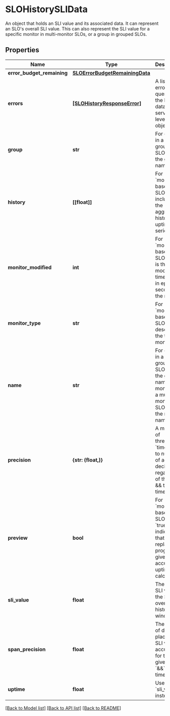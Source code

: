 # SLOHistorySLIData

An object that holds an SLI value and its associated data. It can represent an SLO's overall SLI value. This can also represent the SLI value for a specific monitor in multi-monitor SLOs, or a group in grouped SLOs.
## Properties
Name | Type | Description | Notes
------------ | ------------- | ------------- | -------------
**error_budget_remaining** | [**SLOErrorBudgetRemainingData**](SLOErrorBudgetRemainingData.md) |  | [optional] 
**errors** | [**[SLOHistoryResponseError]**](SLOHistoryResponseError.md) | A list of errors while querying the history data for the service level objective. | [optional] 
**group** | **str** | For groups in a grouped SLO, this is the group name. | [optional] 
**history** | **[[float]]** | For &#x60;monitor&#x60; based SLOs, this includes the aggregated history uptime time series. | [optional] 
**monitor_modified** | **int** | For &#x60;monitor&#x60; based SLOs, this is the last modified timestamp in epoch seconds of the monitor. | [optional] 
**monitor_type** | **str** | For &#x60;monitor&#x60; based SLOs, this describes the type of monitor. | [optional] 
**name** | **str** | For groups in a grouped SLO, this is the group name. For monitors in a multi-monitor SLO, this is the monitor name. | [optional] 
**precision** | **{str: (float,)}** | A mapping of threshold &#x60;timeframe&#x60; to number of accurate decimals, regardless of the from &amp;&amp; to timestamp. | [optional] 
**preview** | **bool** | For &#x60;monitor&#x60; based SLOs, when &#x60;true&#x60; this indicates that a replay is in progress to give an accurate uptime calculation. | [optional] 
**sli_value** | **float** | The current SLI value of the SLO over the history window. | [optional] 
**span_precision** | **float** | The amount of decimal places the SLI value is accurate to for the given from &#x60;&amp;&amp;&#x60; to timestamp. | [optional] 
**uptime** | **float** | Use &#x60;sli_value&#x60; instead. | [optional] 

[[Back to Model list]](README.md#documentation-for-models) [[Back to API list]](README.md#documentation-for-api-endpoints) [[Back to README]](README.md)


